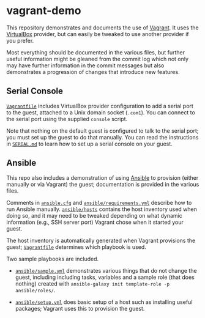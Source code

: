 vagrant-demo
============

This repository demonstrates and documents the use of [Vagrant]. It
uses the [VirtualBox] provider, but can easily be tweaked to use
another provider if you prefer.

Most everything should be documented in the various files, but further
useful information might be gleaned from the commit log which not only
may have further information in the commit messages but also
demonstrates a progression of changes that introduce new features.

[Vagrant]: https://www.vagrantup.com/docs/
[VirtualBox]: https://www.virtualbox.org/


Serial Console
--------------

[`Vagrantfile`] includes VirtualBox provider configuration to add a
serial port to the guest, attached to a Unix domain socket (`.com1`).
You can connect to the serial port using the supplied `console`
script.

Note that nothing on the default guest is configured to talk to the
serial port; you must set up the guest to do that manually. You can
read the instructions in [`SERIAL.md`](SERIAL.md) to learn how to set
up a serial console on your guest.


Ansible
-------

This repo also includes a demonstration of using [Ansible] to provision
(either manually or via Vagrant) the guest; documentation is provided
in the various files. 

Comments in [`ansible.cfg`] and [`ansible/requirements.yml`] describe
how to run Ansible manually. [`ansible/hosts`] contains the host
inventory used when doing so, and it may need to be tweaked depending
on what dynamic information (e.g., SSH server port) Vagrant chose when
it started your guest.

The host inventory is automatically generated when Vagrant provisions
the guest; [`Vagrantfile`] determines which playbook is used.

Two sample playbooks are included.

* [`ansible/sample.yml`] demonstrates various things that do not
  change the guest, including including tasks, variables and a sample
  role (that does nothing) created with `
    ansible-galaxy init template-role -p ansible/roles/
  `.

* [`ansible/setup.yml`] does basic setup of a host such as installing
  useful packages; Vagrant uses this to provision the guest.

[Ansible]: https://docs.ansible.com/ansible/
[`Vagrantfile`]: Vagrantfile
[`ansible.cfg`]: ansible.cfg
[`ansible/requirements.yml`]: ansible/requirements.yml
[`ansible/hosts`]: ansible/hosts
[`ansible/sample.yml`]: ansible/sample.yml
[`ansible/setup.yml`]: ansible/setup.yml

